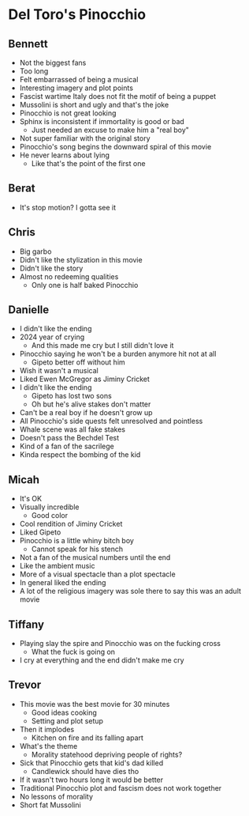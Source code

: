# Del Toro's Pinocchio

## Bennett

- Not the biggest fans
- Too long
- Felt embarrassed of being a musical
- Interesting imagery and plot points
- Fascist wartime Italy does not fit the motif of being a puppet
- Mussolini is short and ugly and that's the joke
- Pinocchio is not great looking
- Sphinx is inconsistent if immortality is good or bad
  - Just needed an excuse to make him a "real boy"
- Not super familiar with the original story
- Pinocchio's song begins the downward spiral of this movie
- He never learns about lying
  - Like that's the point of the first one

## Berat

- It's stop motion? I gotta see it

## Chris

- Big garbo
- Didn't like the stylization in this movie
- Didn't like the story
- Almost no redeeming qualities
  - Only one is half baked Pinocchio

## Danielle

- I didn't like the ending
- 2024 year of crying
  - And this made me cry but I still didn't love it
- Pinocchio saying he won't be a burden anymore hit not at all
  - Gipeto better off without him
- Wish it wasn't a musical
- Liked Ewen McGregor as Jiminy Cricket
- I didn't like the ending
  - Gipeto has lost two sons
  - Oh but he's alive stakes don't matter
- Can't be a real boy if he doesn't grow up
- All Pinocchio's side quests felt unresolved and pointless
- Whale scene was all fake stakes
- Doesn't pass the Bechdel Test
- Kind of a fan of the sacrilege
- Kinda respect the bombing of the kid

## Micah

- It's OK
- Visually incredible
  - Good color
- Cool rendition of Jiminy Cricket
- Liked Gipeto
- Pinocchio is a little whiny bitch boy
  - Cannot speak for his stench
- Not a fan of the musical numbers until the end
- Like the ambient music
- More of a visual spectacle than a plot spectacle
- In general liked the ending
- A lot of the religious imagery was sole there to say this was an adult movie

## Tiffany

- Playing slay the spire and Pinocchio was on the fucking cross
  - What the fuck is going on
- I cry at everything and the end didn't make me cry

## Trevor

- This movie was the best movie for 30 minutes
  - Good ideas cooking
  - Setting and plot setup
- Then it implodes
  - Kitchen on fire and its falling apart
- What's the theme
  - Morality statehood depriving people of rights?
- Sick that Pinocchio gets that kid's dad killed
  - Candlewick should have dies tho
- If it wasn't two hours long it would be better
- Traditional Pinocchio plot and fascism does not work together
- No lessons of morality
- Short fat Mussolini
